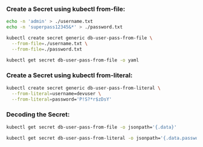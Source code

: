 ### Create a Secret using kubectl from-file:

```bash
echo -n 'admin' > ./username.txt
echo -n 'superpass12345&*' > ./password.txt
```

```bash
kubectl create secret generic db-user-pass-from-file \
  --from-file=./username.txt \
  --from-file=./password.txt
```

```bash
kubectl get secret db-user-pass-from-file -o yaml
```

### Create a Secret using kubectl from-literal:

```bash
kubectl create secret generic db-user-pass-from-literal \
  --from-literal=username=devuser \
  --from-literal=password='P!S?*r$zDsY'
```

### Decoding the Secret:

```bash
kubectl get secret db-user-pass-from-file -o jsonpath='{.data}'
```

```bash
kubectl get secret db-user-pass-from-literal -o jsonpath='{.data.password}' | base64 --decode
```
